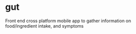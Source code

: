 # gut
Front end cross platform mobile app to gather information on food/ingredient intake, and symptoms
